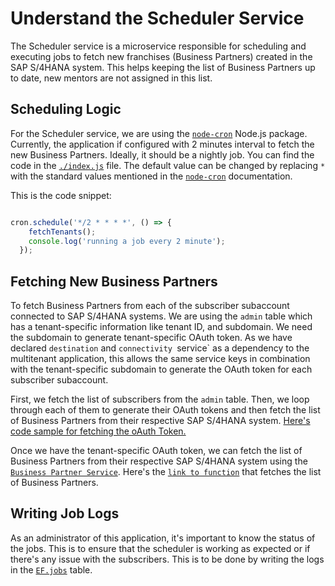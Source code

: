 # Understand the Scheduler Service

The Scheduler service is a microservice responsible for scheduling and executing jobs to fetch new franchises (Business Partners) created in the SAP S/4HANA system. This helps keeping the list of Business Partners up to date, new mentors are not assigned in this list. 

## Scheduling Logic 
For the Scheduler service, we are using the [`node-cron`](https://www.npmjs.com/package/node-cron) Node.js package.
Currently, the application if configured with 2 minutes interval to fetch the new Business Partners. Ideally, it should be a nightly job. You can find the code in the [`./index.js`](./index.js#L11-L14) file. The default value can be changed by replacing `*` with the standard values mentioned in the [`node-cron`](https://www.npmjs.com/package/node-cron) documentation.

This is the code snippet:

```javascript

cron.schedule('*/2 * * * *', () => {
    fetchTenants();
    console.log('running a job every 2 minute');
  });
```
## Fetching New Business Partners
To fetch Business Partners from each of the subscriber subaccount connected to SAP S/4HANA systems. We are using the `admin` table which has a tenant-specific information like tenant ID, and subdomain. We need the subdomain to generate tenant-specific OAuth token. 
As we have declared `destination` and `connectivity `service` as a dependency to the multitenant application, this allows the same service keys in combination with the tenant-specific subdomain to generate the OAuth token for each subscriber subaccount.

First, we fetch the list of subscribers from the `admin` table. Then, we loop through each of them to generate their OAuth tokens and then fetch the list of Business Partners from their respective SAP S/4HANA system.
[Here's code sample for fetching the oAuth Token. ](./util/jwt.js#L11)

Once we have the tenant-specific OAuth token, we can fetch the list of Business Partners from their respective SAP S/4HANA system using the [`Business Partner Service`](../businessPartner/). 
Here's the [`link to function`](./srv/fetchTenants.js#L22-L47) that fetches the list of Business Partners.

## Writing Job Logs
As an administrator of this application, it's important to know the status of the jobs. This is to ensure that the scheduler is working as expected or if there's any issue with the subscribers. This is to be done by writing the logs in the [`EF.jobs`](../admin-db/src/data/Jobs.hdbtable) table.




